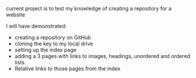current project is to test my knowledge of creating a repository for a website

I will have demonstrated:
- creating a repository on GitHub
- cloning the key to my local drive
- setting up the index page
- adding a 3 pages with links to images, headings, unordered and ordered lists.
- Relative links to those pages from the index
